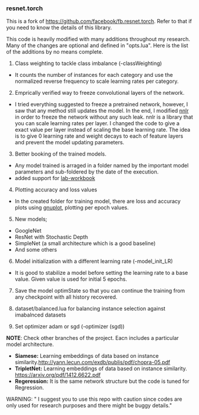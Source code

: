 <h3>resnet.torch</h3>

This is a fork of https://github.com/facebook/fb.resnet.torch. Refer to that if you need to know the details of this library.

This code is heavily modified with many additions throughout my research. Many of the changes are optional and defined in "opts.lua". Here is the list of the additions by no means complete.

1. Class weighting to tackle class imbalance (-classWeighting)
  - It counts the number of instances for each category and use the normalized reverse frequency to scale learning rates per category.

2. Emprically verified way to freeze convolutional layers of the network.
  - I tried everything suggested to freeze a pretrained network, however, I saw that any method still updates the model. In the end, I modified [nnlr](https://github.com/gpleiss/nnlr) in order to freeze the network without any such leak. nnlr is a library that you can scale learning rates per layer. I changed the code to give a exact value per layer instead of scaling the base learning rate. The idea is to give 0 learning rate and weight decays to each of feature layers and prevent the model updating parameters.

3. Better booking of the trained models.
  - Any model trained is arraged in a folder named by the important model parameters and sub-foldered by the date of the execution.
  - added support for [lab-workbook](https://github.com/gcr/lab-workbook)

4. Plotting accuracy and loss values
  - In the created folder for training model, there are loss and accuracy plots using [gnuplot](https://github.com/torch/gnuplot), plotting per epoch values.

5. New models;
  - GoogleNet
  - ResNet with Stochastic Depth
  - SimpleNet (a small architecture which is a good baseline)
  - And some others

6. Model initialization with a different learning rate (-model_init_LR)
  - It is good to stabilize a model before setting the learning rate to a base value. Given value is used for initial 5 epochs.

7. Save the model optimState so that you can continue the training from any checkpoint with all history recovered.

8. dataset/balanced.lua for balancing instance selection against imabalnced datasets

9. Set optimizer adam or sgd (-optimizer (sgd))


<b>NOTE</b>: Check other branches of the project. Eacn includes a particular model architecture.

- <b>Siamese:</b> Learning embeddings of data based on instance similarity.http://yann.lecun.com/exdb/publis/pdf/chopra-05.pdf
- <b>TripletNet:</b> Learning embeddings of data based on instance similarity. https://arxiv.org/pdf/1412.6622.pdf
- <b>Regeression:</b> It is the same network structure but the code is tuned for Regression.

WARNING: " I suggest you to use this repo with caution since codes are only used for research purposes and there might be buggy details."
